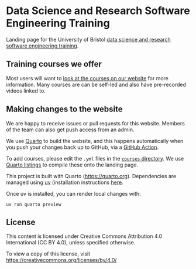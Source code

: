 # Data Science and Research Software Engineering Training

Landing page for the University of Bristol [data science and research software engineering training](https://bristol-training.github.io/).

## Training courses we offer

Most users will want to [look at the courses on our website](https://bristol-training.github.io/) for more information. Many courses are can be self-led and also have pre-recorded videos linked to.

## Making changes to the website

We are happy to receive issues or pull requests for this website. Members of the team can also get push access from an admin.

We use [Quarto](https://quarto.org/) to build the website, and this happens automatically when you push your changes back up to GitHub, via a [GitHub Action](https://github.com/Bristol-Training/bristol-training.github.io/blob/main/.github/workflows/publish-page.yaml).

To add courses, please edit the `.yml` files in the [`courses` directory](https://github.com/Bristol-Training/bristol-training.github.io/tree/main/courses). We use [Quarto listings](https://quarto.org/docs/websites/website-listings.html#yaml-listing-content) to compile these onto the landing page.

This project is built with Quarto (https://quarto.org). Dependencies
are managed using [uv](https://docs.astral.sh/uv/) (installation
instructions [here](https://docs.astral.sh/uv/getting-started/installation/).

Once uv is installed, you can render local changes with:

```
uv run quarto preview
```

## License

This content is licensed under Creative Commons Attribution 4.0 International (CC BY 4.0), unless specified otherwise.

To view a copy of this license, visit https://creativecommons.org/licenses/by/4.0/
